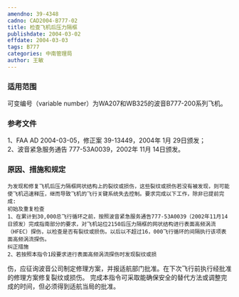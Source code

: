 ```yaml
---
amendno: 39-4348  
cadno: CAD2004-B777-02  
title: 检查飞机后压力隔框  
publishdate: 2004-03-02  
effdate: 2004-03-03  
tags: B777  
categories: 中南管理局  
author: 王敏  
---
```

  
### 适用范围  
可变编号（variable number）为WA207和WB325的波音B777-200系列飞机。  
  
<!--more-->  
### 参考文件  
1、FAA AD 2004-03-05，修正案 39-13449，2004年 1月 29日颁发；  
 2、波音紧急服务通告 777-53A0039，2002年 11月 14日颁发。  
  
### 原因、措施和规定  
    为发现和修复飞机后压力隔框网状结构上的裂纹或损伤，这些裂纹或损伤若没有被发现，则可能使飞机迅速释压，继而导致飞机的飞行关键系统失去控制。要求完成以下工作，除非已提前完成:  
    初始及重复检查  
    1、在累计到30,000总飞行循环之前，按照波音紧急服务通告777-53A0039（2002年11月14日颁发）完成指南部分的要求，对飞机站位2150后压力隔框的网状结构进行表面高频涡流（HFEC）探伤，以检查是否有裂纹或损伤。以后以不超过16，000飞行循环的间隔执行该项表面高频涡流探伤。  
    纠正措施  
    2、若按照本指令1段要求进行表面高频涡流探伤时发现裂纹或损  
  
伤，应征询波音公司制定修理方案，并报适航部门批准。在下次飞行前执行经批准的修理方案修复裂纹或损伤。     完成本指令可采取能确保安全的替代方法或调整完成的时间，但必须得到适航当局的批准。  
